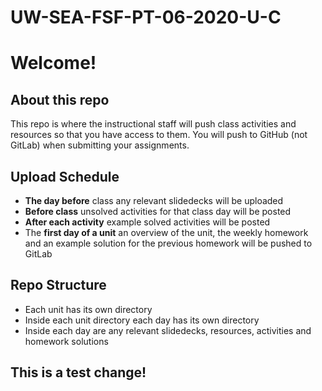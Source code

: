 # UW-SEA-FSF-PT-06-2020-U-C

# Welcome!

## About this repo

This repo is where the instructional staff will push class activities and resources so that you have access to them. You will push to GitHub (not GitLab) when submitting your assignments.

## Upload Schedule

* **The day before** class any relevant slidedecks will be uploaded
* **Before class** unsolved activities for that class day will be posted
* **After each activity** example solved activities will be posted
* The **first day of a unit** an overview of the unit, the weekly homework and an example solution for the previous homework will be pushed to GitLab

## Repo Structure

* Each unit has its own directory
* Inside each unit directory each day has its own directory
* Inside each day are any relevant slidedecks, resources, activities and homework solutions

## This is a test change!